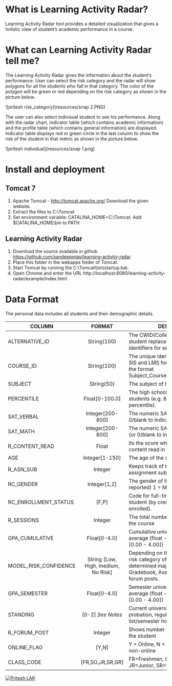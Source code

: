 ﻿What is Learning Activity Radar?
================================

Learning Activity Radar tool provides a detailed visualization that gives a holistic view of student’s academic performance in a course. 

What can Learning Activity Radar tell me?
=========================================

The Learning Activity Radar gives the information about the student’s performance. User can select the risk category and the radar will show polygons for all the students who fall in that category. The color of the polygon will be green or red depending on the risk category as shown in the picture below.

![pritesh risk_category](resources/snap 2.PNG)

The user can also select indivisual student to see his performance. Along with the radar chart, indicator table (which contains academic information) and the profile table (which contains general information) are displayed.  Indicator table displays red or green circle in the last column to show the risk of the student in that metric as shown in the picture below.

![pritesh individual](resources/snap 1.png)

Install and deployment 
======================

Tomcat 7
---------
1.	Apache Tomcat - http://tomcat.apache.org/  Download the given website.
2.	Extract the files to C:\Tomcat
3.	Set environment variable: CATALINA_HOME=C:\Tomcat. Add $CATALINA_HOME\bin to PATH

Learning Activity Radar
-----------------------
1.	Download the source available in github https://github.com/sandeepmjay/learning-activity-radar  
2.	Place this folder in the webapps folder of Tomcat.
3.	Start Tomcat by running the C:\Tomcat\bin\startup.bat.
4.	Open Chrome and enter the URL http://localhost:8080/learning-activity-radar/example/index.html


Data Format
===========

The personal data includes all students and their demographic details.


COLUMN                  | FORMAT            | DESCRIPTION
----------------------- |:-----------------:|------------------------------------------
ALTERNATIVE_ID          | String(100)       | The CWID(College Wide ID) of the student replaced with some unique identifiers for security reasons.
COURSE_ID               |	String(100)       |	The unique identifier standard across SIS and LMS for the course. Usually in the format Subject_CourseNumber_Section_Term.
SUBJECT                 |	String(50)        |	The subject of the course.
PERCENTILE              | Float[0-100.0]    | The high school ranking of the students (e.g. 85 means 85th percentile).
SAT_VERBAL              | Integer[200-800]  | The numeric SAT verbal score (or 0/blank to indicate no score).
SAT_MATH                | Integer[200-800]  | The numeric SAT mathematics score (or 0/blank to indicate no score).
R_CONTENT_READ          |	Float	            | Its the score which keeps track of the content read in the course
AGE                     | Integer[1-150]    | The age of the student (in years)
R_ASN_SUB               |	Integer           |	Keeps track of the number of assignment submissions. 
RC_GENDER               | Integer[1,2]      | The gender of the student (self-reported) 1 = Male, 2 = female
RC_ENROLLMENT_STATUS    | [F,P]             | Code for full-time (F) or part-time (P) student (by credit hours currently enrolled).
R_SESSIONS              |	Integer           |	The total number of interaction with the course
GPA_CUMULATIVE          | Float[0-4.0]      | Cumulative university grade point average (float - four point scale - [0.00 - 4.00])
MODEL_RISK_CONFIDENCE   |	String [Low, High, medium, No Risk] |	Depending on the other metrics the risk category of the student is determined major factors are GPA, Gradebook, Assignment Submission, forum posts.
GPA_SEMESTER            | Float[0-4.0]      | Semester university grade point average (float - four point scale - [0.00 - 4.00])
STANDING                | [0-2] *See Notes* | Current university standing such as probation, regular standing or dean’s list/semester honors.
R_FORUM_POST            |	Integer           |	Shows number of forum posts done by the student
ONLINE_FLAG             |	[Y,N]             |	Y = Online, N = Classroom or other non-online
CLASS_CODE              | [FR,SO,JR,SR,GR]  | FR=Freshmen, SO=Sophomore, JR=Junior, SR=Senior, GR=Graduate



[![Pritesh LAR](http://img.youtube.com/vi/m-4NbxXllpY/0.jpg)](http://www.youtube.com/watch?v=m-4NbxXllpY)

